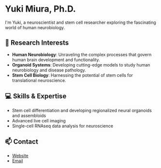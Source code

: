 # Yuki Miura, Ph.D.  

I'm Yuki, a neuroscientist and stem cell researcher exploring the fascinating world of human neurobiology.

## 🧪 Research Interests  
- **Human Neurobiology**: Unraveling the complex processes that govern human brain development and functionality.  
- **Organoid Systems**: Developing cutting-edge models to study human neurobiology and disease pathology.  
- **Stem Cell Biology**: Harnessing the potential of stem cells for translational neuroscience.  

## 💻 Skills & Expertise  
- Stem cell differentiation and developing regionalized neural organoids and assembloids  
- Advanced live cell imaging  
- Single-cell RNAseq data analysis for neuroscience  

## 📫 Contact  
- [Website](https://profiles.stanford.edu/yuki-miura)  
- [Email](mailto:miurayuki0531@gmail.com)    

<!---
ykmiura/ykmiura is a ✨ special ✨ repository because its `README.md` (this file) appears on your GitHub profile.
You can click the Preview link to take a look at your changes.
--->
